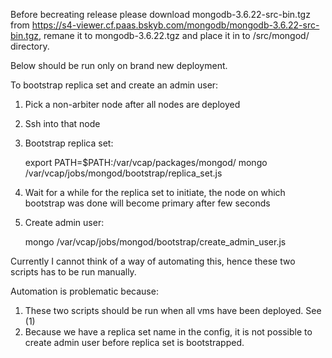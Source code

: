 Before becreating release please download mongodb-3.6.22-src-bin.tgz from https://s4-viewer.cf.paas.bskyb.com/mongodb/mongodb-3.6.22-src-bin.tgz, remane it to mongodb-3.6.22.tgz and place it in to /src/mongod/ directory.

Below should be run only on brand new deployment.

To bootstrap replica set and create an admin user:

1. Pick a non-arbiter node after all nodes are deployed
2. Ssh into that node
3. Bootstrap replica set:
 
    export PATH=$PATH:/var/vcap/packages/mongod/
    mongo /var/vcap/jobs/mongod/bootstrap/replica_set.js

4. Wait for a while for the replica set to initiate, the node on which bootstrap was done will become primary after few seconds
5. Create admin user: 

    mongo /var/vcap/jobs/mongod/bootstrap/create_admin_user.js

Currently I cannot think of a way of automating this, hence these two scripts has to be run manually.

Automation is problematic because:
1. These two scripts should be run when all vms have been deployed. See (1)
2. Because we have a replica set name in the config, it is not possible to create admin user before replica set is bootstrapped.
